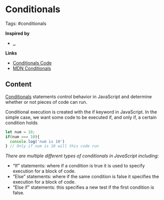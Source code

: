 # Conditionals

Tags: #conditionals

**Inspired by**
- [..]()

**Links**
- [Conditionals Code](../first-splash/conditionals.js)
- [MDN Conditionals](https://developer.mozilla.org/en-US/docs/Web/JavaScript/Conditionals)

## Content

[Conditionals](https://www.javascript.com/learn/conditionals) statements control behavior in JavaScript and determine whether or not pieces of code can run.

Conditional execution is created with the if keyword in JavaScript. In the simple case, we want some code to be executed if, and only if, a certain condition holds

```javascript
let num = 10;
if(num === 10){
  console.log('num is 10')
} // Only if num is 10 will this code run
```

_There are multiple different types of conditionals in JavaScript including:_

- “If” statements: where if a condition is true it is used to specify execution for a block of code. 
- “Else” statements: where if the same condition is false it specifies the execution for a block of code. 
- “Else if” statements: this specifies a new test if the first condition is false.
